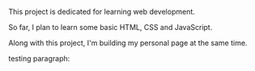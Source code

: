 This project is dedicated for learning web development.

So far, I plan to learn some basic HTML, CSS and JavaScript.

Along with this project, I'm building my personal page at the same time.


testing paragraph:
